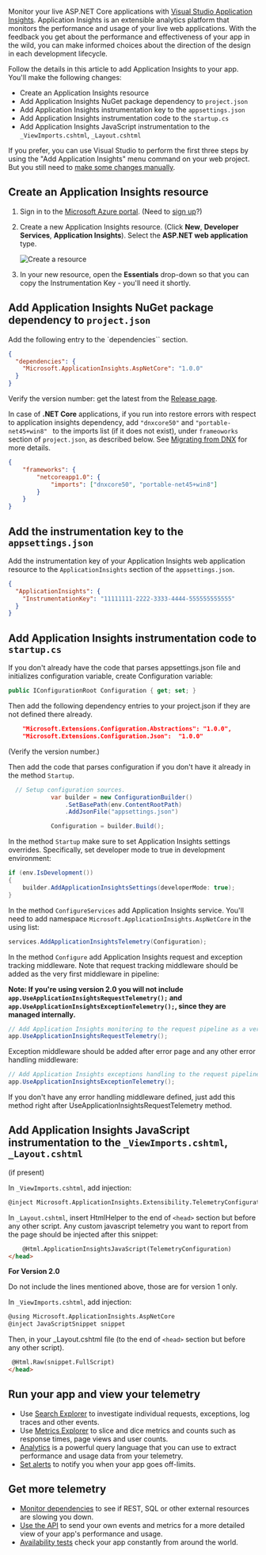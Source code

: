 Monitor your live ASP.NET Core applications with [Visual Studio Application Insights](https://azure.microsoft.com/documentation/articles/app-insights-overview/). Application Insights is an extensible analytics platform that monitors the performance and usage of your live web applications. With the feedback you get about the performance and effectiveness of your app in the wild, you can make informed choices about the direction of the design in each development lifecycle.

Follow the details in this article to add Application Insights to your app. You'll make the following changes:

- Create an Application Insights resource
- Add Application Insights NuGet package dependency to `project.json`
- Add Application Insights instrumentation key to the `appsettings.json`
- Add Application Insights instrumentation code to the `startup.cs`
- Add Application Insights JavaScript instrumentation to the `_ViewImports.cshtml`, `_Layout.cshtml`

If you prefer, you can use Visual Studio to perform the first three steps by using the "Add Application Insights" menu command on your web project. But you still need to [make some changes manually](#manual).

## Create an Application Insights resource

1. Sign in to the [Microsoft Azure portal](https://portal.azure.com). (Need to [sign up](https://azure.microsoft.com/pricing/free-trial/)?)
2. Create a new Application Insights resource. (Click **New**, **Developer Services**, **Application Insights**). Select the **ASP.NET web application** type.

    ![Create a resource](https://acom.azurecomcdn.net/80C57D/cdn/mediahandler/docarticles/dpsmedia-prod/azure.microsoft.com/en-us/documentation/articles/app-insights-create-new-resource/20160826050250/01-new.png)
3. In your new resource, open the **Essentials** drop-down so that you can copy the Instrumentation Key - you'll need it shortly. 

## Add Application Insights NuGet package dependency to `project.json`
Add the following entry to the `dependencies`` section. 

``` json
{
  "dependencies": {
    "Microsoft.ApplicationInsights.AspNetCore": "1.0.0"
  }
}
```

Verify the version number: get the latest from the [Release page](https://github.com/Microsoft/ApplicationInsights-aspnetcore/releases). 

In case of **.NET Core** applications, if you run into restore errors with respect to application insights dependency,  add ```"dnxcore50"``` and ```"portable-net45+win8" ``` to the imports list (if it does not exist), under ```frameoworks``` section of ```project.json```, as described below. See [Migrating from DNX](http://dotnet.github.io/docs/core-concepts/dnx-migration.html) for more details.
``` json
{
    "frameworks": {
        "netcoreapp1.0": { 
            "imports": ["dnxcore50", "portable-net45+win8"]
        }
    }
}
```

## Add the instrumentation key to the `appsettings.json`

Add the instrumentation key of your Application Insights web application resource to the `ApplicationInsights` section of the `appsettings.json`. 

``` json
{
  "ApplicationInsights": {
    "InstrumentationKey": "11111111-2222-3333-4444-555555555555"
  }
}
```
<a name="manual"></a>
## Add Application Insights instrumentation code to `startup.cs`

If you don't already have the code that parses appsettings.json file and initializes configuration variable, create Configuration variable:

``` C#
public IConfigurationRoot Configuration { get; set; }
```

Then add the following dependency entries to your project.json if they are not defined there already.
``` json
    "Microsoft.Extensions.Configuration.Abstractions": "1.0.0",
    "Microsoft.Extensions.Configuration.Json":  "1.0.0"
```

(Verify the version number.)

Then add the code that parses configuration if you don't have it already in the method ```Startup```.

``` C#
  // Setup configuration sources.
            var builder = new ConfigurationBuilder()
                .SetBasePath(env.ContentRootPath)
                .AddJsonFile("appsettings.json")

            Configuration = builder.Build();
```


In the method ```Startup``` make sure to set Application Insights settings overrides. Specifically, set developer mode to true in development environment:

``` C#
if (env.IsDevelopment())
{
    builder.AddApplicationInsightsSettings(developerMode: true);
}
```

In the method ```ConfigureServices``` add Application Insights service. You'll need to add namespace ```Microsoft.ApplicationInsights.AspNetCore``` in the using list:
``` c#
services.AddApplicationInsightsTelemetry(Configuration);
```

In the method ```Configure``` add Application Insights request and exception tracking middleware. Note that request tracking middleware should be added as the very first middleware in pipeline:

**Note: If you're using version 2.0 you will not include ```app.UseApplicationInsightsRequestTelemetry();``` and ```app.UseApplicationInsightsExceptionTelemetry();```, since they are managed internally.**

``` c#
// Add Application Insights monitoring to the request pipeline as a very first middleware.
app.UseApplicationInsightsRequestTelemetry();
```
Exception middleware should be added after error page and any other error handling middleware:

``` c#
// Add Application Insights exceptions handling to the request pipeline.
app.UseApplicationInsightsExceptionTelemetry();
```
If you don't have any error handling middleware defined, just add this method right after UseApplicationInsightsRequestTelemetry method.

## Add Application Insights JavaScript instrumentation to the `_ViewImports.cshtml`, `_Layout.cshtml`
 (if present)

In `_ViewImports.cshtml`, add injection:
``` html
@inject Microsoft.ApplicationInsights.Extensibility.TelemetryConfiguration TelemetryConfiguration 
```

In `_Layout.cshtml`, insert HtmlHelper to the end of ```<head>``` section but before any other script. Any custom javascript telemetry you want to report from the page should be injected after this snippet:

``` html
	@Html.ApplicationInsightsJavaScript(TelemetryConfiguration) 
</head>
```
**For Version 2.0**

Do not include the lines mentioned above, those are for version 1 only.

In `_ViewImports.cshtml`, add injection:
``` html
@using Microsoft.ApplicationInsights.AspNetCore
@inject JavaScriptSnippet snippet
```
Then, in your _Layout.cshtml file (to the end of ```<head>``` section but before any other script).
```html
 @Html.Raw(snippet.FullScript)
</head>
```


## Run your app and view your telemetry

* Use [Search Explorer](https://azure.microsoft.com/documentation/articles/app-insights-diagnostic-search/) to investigate individual requests, exceptions, log traces and other events.
* Use [Metrics Explorer](https://azure.microsoft.com/documentation/articles/app-insights-metrics-explorer/) to slice and dice metrics and counts such as response times, page views and user counts.
* [Analytics](https://azure.microsoft.com/documentation/articles/app-insights-analytics/) is a powerful query language that you can use to extract performance and usage data from your telemetry.
* [Set alerts](https://azure.microsoft.com/documentation/articles/app-insights-alerts/) to notify you when your app goes off-limits.

## Get more telemetry

* [Monitor dependencies](https://azure.microsoft.com/documentation/articles/app-insights-dependencies/) to see if REST, SQL or other external resources are slowing you down.
* [Use the API](https://azure.microsoft.com/documentation/articles/app-insights-api-custom-events-metrics/) to send your own events and metrics for a more detailed view of your app's performance and usage.
* [Availability tests](https://azure.microsoft.com/documentation/articles/app-insights-monitor-web-app-availability/) check your app constantly from around the world. 
